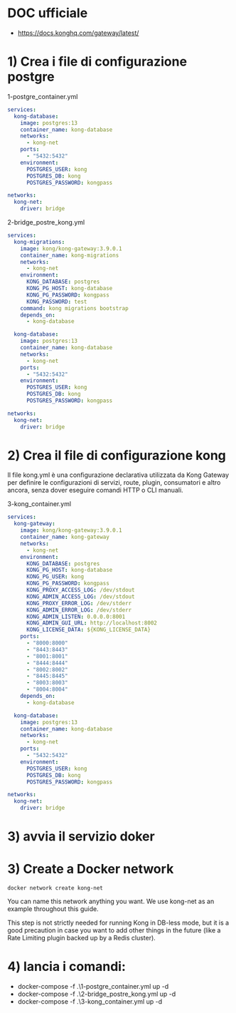# DOC ufficiale
- https://docs.konghq.com/gateway/latest/

# 1) Crea i file di configurazione postgre

1-postgre_container.yml
```yml
services:
  kong-database:
    image: postgres:13
    container_name: kong-database
    networks:
      - kong-net
    ports:
      - "5432:5432"
    environment:
      POSTGRES_USER: kong
      POSTGRES_DB: kong
      POSTGRES_PASSWORD: kongpass

networks:
  kong-net:
    driver: bridge
```

2-bridge_postre_kong.yml
```yml
services:
  kong-migrations:
    image: kong/kong-gateway:3.9.0.1
    container_name: kong-migrations
    networks:
      - kong-net
    environment:
      KONG_DATABASE: postgres
      KONG_PG_HOST: kong-database
      KONG_PG_PASSWORD: kongpass
      KONG_PASSWORD: test
    command: kong migrations bootstrap
    depends_on:
      - kong-database

  kong-database:
    image: postgres:13
    container_name: kong-database
    networks:
      - kong-net
    ports:
      - "5432:5432"
    environment:
      POSTGRES_USER: kong
      POSTGRES_DB: kong
      POSTGRES_PASSWORD: kongpass

networks:
  kong-net:
    driver: bridge
```


# 2) Crea il file di configurazione kong
Il file kong.yml è una configurazione declarativa utilizzata da Kong Gateway per definire le configurazioni di servizi, route, plugin, consumatori e altro ancora, senza dover eseguire comandi HTTP o CLI manuali.

3-kong_container.yml
```yml
services:
  kong-gateway:
    image: kong/kong-gateway:3.9.0.1
    container_name: kong-gateway
    networks:
      - kong-net
    environment:
      KONG_DATABASE: postgres
      KONG_PG_HOST: kong-database
      KONG_PG_USER: kong
      KONG_PG_PASSWORD: kongpass
      KONG_PROXY_ACCESS_LOG: /dev/stdout
      KONG_ADMIN_ACCESS_LOG: /dev/stdout
      KONG_PROXY_ERROR_LOG: /dev/stderr
      KONG_ADMIN_ERROR_LOG: /dev/stderr
      KONG_ADMIN_LISTEN: 0.0.0.0:8001
      KONG_ADMIN_GUI_URL: http://localhost:8002
      KONG_LICENSE_DATA: ${KONG_LICENSE_DATA}
    ports:
      - "8000:8000"
      - "8443:8443"
      - "8001:8001"
      - "8444:8444"
      - "8002:8002"
      - "8445:8445"
      - "8003:8003"
      - "8004:8004"
    depends_on:
      - kong-database

  kong-database:
    image: postgres:13
    container_name: kong-database
    networks:
      - kong-net
    ports:
      - "5432:5432"
    environment:
      POSTGRES_USER: kong
      POSTGRES_DB: kong
      POSTGRES_PASSWORD: kongpass

networks:
  kong-net:
    driver: bridge
```

# 3) avvia il servizio doker

# 3) Create a Docker network

```docker network create kong-net```

You can name this network anything you want. We use kong-net as an example throughout this guide.

This step is not strictly needed for running Kong in DB-less mode, but it is a good precaution in case you want to add other things in the future (like a Rate Limiting plugin backed up by a Redis cluster).


# 4) lancia i comandi:
- docker-compose -f .\1-postgre_container.yml up -d
- docker-compose -f .\2-bridge_postre_kong.yml up -d
- docker-compose -f .\3-kong_container.yml up -d
